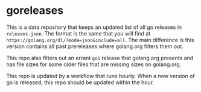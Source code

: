 # goreleases

This is a data repository that keeps an updated list of all go releases in `releases.json`. The format is the same that 
you will find at `https://golang.org/dl/?mode=json&include=all`. The main difference is this version contains all past 
prereleases where golang.org filters them out.

This repo also filters out an errant `go1` release that golang.org presents and has file sizes for some older files that
are missing sizes on golang.org.

This repo is updated by a workflow that runs hourly. When a new version of go is released, this repo should be updated 
within the hour.
